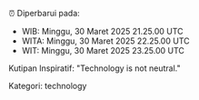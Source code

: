 ⏰ Diperbarui pada:
- WIB: Minggu, 30 Maret 2025 21.25.00 UTC
- WITA: Minggu, 30 Maret 2025 22.25.00 UTC
- WIT: Minggu, 30 Maret 2025 23.25.00 UTC

Kutipan Inspiratif:
"Technology is not neutral."


Kategori: technology

